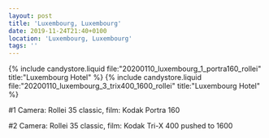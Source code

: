 ```yaml
---
layout: post
title: 'Luxembourg, Luxembourg'
date: 2019-11-24T21:40+0100
location: 'Luxembourg, Luxembourg'
tags: ''
---
```


{% include candystore.liquid file:"20200110_luxembourg_1_portra160_rollei" title:"Luxembourg Hotel" %}
{% include candystore.liquid file:"20200110_luxembourg_3_trix400_1600_rollei" title:"Luxembourg Hotel" %}

#1 Camera: Rollei 35 classic, film: Kodak Portra 160

#2 Camera: Rollei 35 classic, film: Kodak Tri-X 400 pushed to 1600

